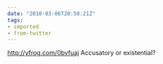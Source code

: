 ```yaml
---
date: "2010-03-06T20:50:21Z"
tags:
- imported
- from-twitter
---
```

http://yfrog.com/0bvfuaj  Accusatory or existential?
